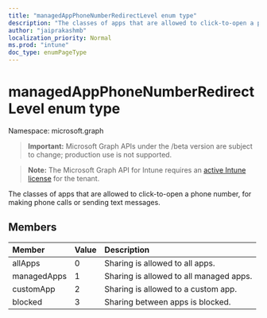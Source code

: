```yaml
---
title: "managedAppPhoneNumberRedirectLevel enum type"
description: "The classes of apps that are allowed to click-to-open a phone number, for making phone calls or sending text messages."
author: "jaiprakashmb"
localization_priority: Normal
ms.prod: "intune"
doc_type: enumPageType
---
```


# managedAppPhoneNumberRedirectLevel enum type

Namespace: microsoft.graph

> **Important:** Microsoft Graph APIs under the /beta version are subject to change; production use is not supported.

> **Note:** The Microsoft Graph API for Intune requires an [active Intune license](https://go.microsoft.com/fwlink/?linkid=839381) for the tenant.

The classes of apps that are allowed to click-to-open a phone number, for making phone calls or sending text messages.

## Members
|Member|Value|Description|
|:---|:---|:---|
|allApps|0|Sharing is allowed to all apps.|
|managedApps|1|Sharing is allowed to all managed apps.|
|customApp|2|Sharing is allowed to a custom app.|
|blocked|3|Sharing between apps is blocked.|
